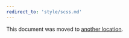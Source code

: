 ```yaml
---
redirect_to: 'style/scss.md'
---
```


This document was moved to [another location](style/scss.md).

<!-- This redirect file can be deleted February 1, 2021, or later. -->
<!-- Before deletion, see: https://docs.gitlab.com/ee/development/documentation/#move-or-rename-a-page -->
